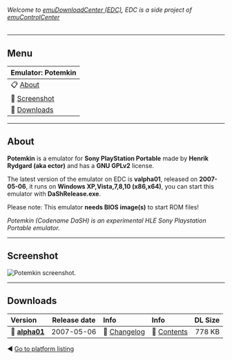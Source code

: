 ###### Welcome to [emuDownloadCenter (EDC)](https://github.com/PhoenixInteractiveNL/emuDownloadCenter/wiki/), EDC is a side project of [emuControlCenter](https://github.com/PhoenixInteractiveNL/emuControlCenter/wiki/)
***
## Menu
| **Emulator: Potemkin** |
|:---------|
| :clipboard: [About](#about) |
| :sunrise: [Screenshot](#screenshot) |
| :floppy_disk: [Downloads](#downloads) |
***
## About
**Potemkin** is a emulator for **Sony PlayStation Portable** made by **Henrik Rydgard (aka ector)** and has a **GNU GPLv2** license.

The latest version of the emulator on EDC is **valpha01**, released on **2007-05-06**, it runs on **Windows XP,Vista,7,8,10 (x86,x64)**, you can start this emulator with **DaShRelease.exe**.

Please note: This emulator **needs BIOS image(s)** to start ROM files!

_Potemkin (Codename DaSH) is an experimental HLE Sony Playstation Portable emulator._
***
## Screenshot
![](https://raw.githubusercontent.com/PhoenixInteractiveNL/emuDownloadCenter/master/hooks/potemkin/screen.jpg "Potemkin screenshot.")
***
## Downloads
| Version  | Release date  | Info       | Info       | DL Size    |
|:---------|:-------------:|:-----------|:-----------|-----------:|
| :floppy_disk: [**alpha01**](https://github.com/PhoenixInteractiveNL/edc-repo0005/raw/master/potemkin/alpha01.7z) | 2007-05-06 | :page_facing_up: [Changelog](https://github.com/PhoenixInteractiveNL/edc-repo0005/blob/master/potemkin/alpha01_changelog.txt) | :mag_right: [Contents](https://github.com/PhoenixInteractiveNL/edc-repo0005/blob/master/potemkin/alpha01_contents.txt) | 778 KB |

:arrow_backward: [Go to platform listing](https://github.com/PhoenixInteractiveNL/emuDownloadCenter/wiki/EDC-Platform-List)
